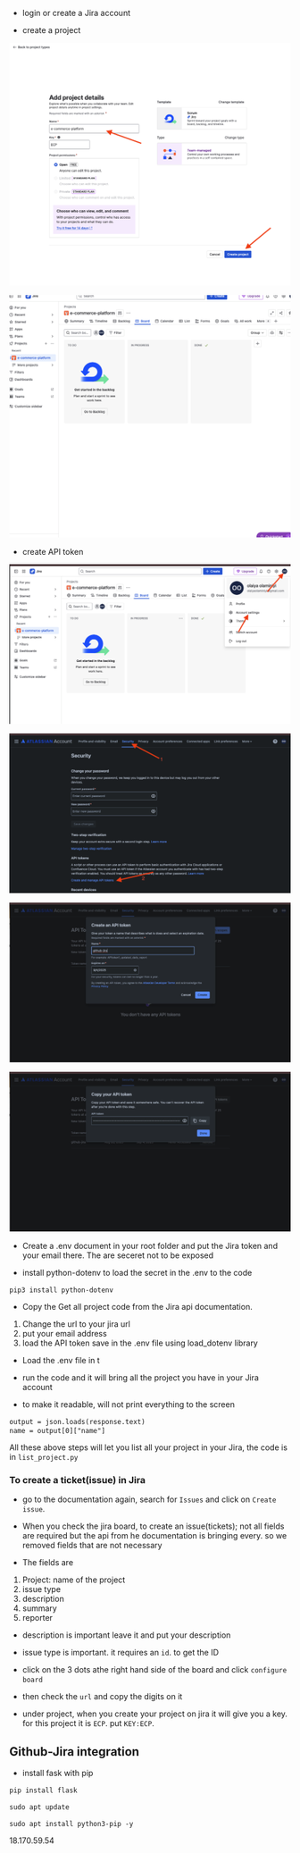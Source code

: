 -  login or create a Jira account

- create a project

![alt text](<images/Screenshot 2025-08-28 at 12.39.43.png>)

![alt text](<images/Screenshot 2025-08-28 at 12.41.49.png>)

- create API token 

![alt text](<images/Screenshot 2025-08-28 at 15.39.13.png>)

![alt text](<images/Screenshot 2025-08-28 at 15.40.11.png>)

![alt text](<images/Screenshot 2025-08-28 at 15.43.22.png>)

![alt text](<images/Screenshot 2025-08-28 at 15.43.39.png>)

- Create a .env document in your root folder and put the Jira token and your email there. The are seceret not to be exposed

- install python-dotenv to load the secret in the .env to the code 

```
pip3 install python-dotenv
```

- Copy the Get all project code from the Jira api documentation. 
1. Change the url to your jira url
2. put your email address
3. load the API token save in the .env file using load_dotenv library

- Load the .env file in t

- run the code and it will bring all the project you have in your Jira account 

- to make it readable, will not print everything to the screen

```
output = json.loads(response.text)
name = output[0]["name"]
```

All these above steps will let you list all your project in your Jira, the code is in `list_project.py`

### To create a ticket(issue) in Jira
- go to the documentation again, search for `Issues` and click on `Create issue`. 

- When you check the jira board, to create an issue(tickets); not all fields are required but the api from he documentation is bringing every. so we removed fields that are not necessary

- The fields are
1. Project: name of the project
2. issue type
3. description
4. summary
5. reporter 

- description is important leave it and put your description
- issue type is important. it requires an `id`. to get the ID
 - click on the 3 dots athe right hand side of the board and click `configure board`

 - then check the `url` and copy the digits on it

- under project, when you create your project on jira it will give you a key. for this project it is `ECP`. put `KEY:ECP`.

## Github-Jira integration
- install fask with pip
```
pip install flask
```
```
sudo apt update
```
```
sudo apt install python3-pip -y
```
18.170.59.54
